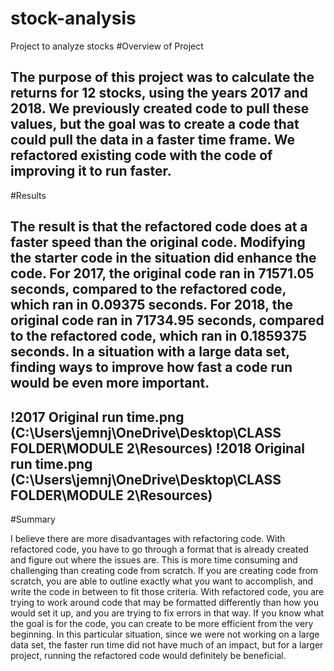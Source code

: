 # stock-analysis
Project to analyze stocks
#Overview of Project

The purpose of this project was to calculate the returns for 12 stocks, using the years 2017 and 2018. We previously created code to pull these values, but the goal was to create a code that could pull the data in a faster time frame. We refactored existing code with the code of improving it to run faster.
---

#Results

The result is that the refactored code does at a faster speed than the original code. Modifying the starter code in the situation did enhance the code. For 2017, the original code ran in 71571.05 seconds, compared to the refactored code, which ran in 0.09375 seconds. For 2018, the original code ran in 71734.95 seconds, compared to the refactored code, which ran in 0.1859375 seconds. In a situation with a large data set, finding ways to improve how fast a code run would be even more important.  
---
!2017 Original run time.png (C:\Users\jemnj\OneDrive\Desktop\CLASS FOLDER\MODULE 2\Resources)
!2018 Original run time.png (C:\Users\jemnj\OneDrive\Desktop\CLASS FOLDER\MODULE 2\Resources)
---
#Summary

I believe there are more disadvantages with refactoring code. With refactored code, you have to go through a format that is already created and figure out where the issues are. This is more time consuming and challenging than creating code from scratch. If you are creating code from scratch, you are able to outline exactly what you want to accomplish, and write the code in between to fit those criteria. With refactored code, you are trying to work around code that may be formatted differently than how you would set it up, and you are trying to fix errors in that way. If you know what the goal is for the code, you can create to be more efficient from the very beginning. In this particular situation, since we were not working on a large data set, the faster run time did not have much of an impact, but for a larger project, running the refactored code would definitely be beneficial.
